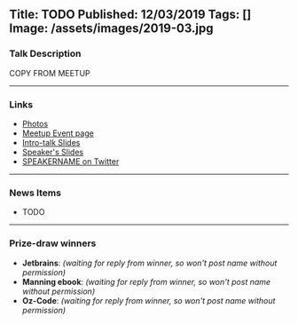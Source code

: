 Title: TODO
Published: 12/03/2019
Tags: []
Image: /assets/images/2019-03.jpg
---
### Talk Description

COPY FROM MEETUP

---

### Links

* [Photos]()
* [Meetup Event page]()
* [Intro-talk Slides]()
* [Speaker's Slides]()
* [SPEAKERNAME on Twitter]()

---

### News Items

* TODO

---

### Prize-draw winners

* **Jetbrains**: _(waiting for reply from winner, so won't post name without permission)_
* **Manning ebook**: _(waiting for reply from winner, so won't post name without permission)_
* **Oz-Code**: _(waiting for reply from winner, so won't post name without permission)_
